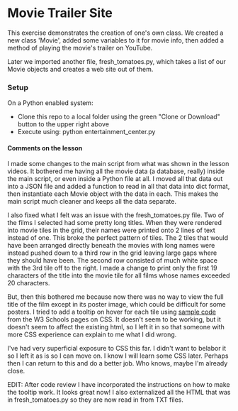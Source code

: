 # Movie Trailer Site

This exercise demonstrates the creation of one's own class.  We created a new class 'Movie', added some variables to it for movie info, then added a method of playing the movie's trailer on YouTube.

Later we imported another file, fresh_tomatoes.py, which takes a list of our Movie objects and creates a web site out of them.

### Setup

On a Python enabled system:

* Clone this repo to a local folder using the green "Clone or Download" button to the upper right above
* Execute using: python entertainment_center.py

#### Comments on the lesson

I made some changes to the main script from what was shown in the lesson videos.  It bothered me having all the movie data (a database, really) inside the main script, or even inside a Python file at all.  I moved all that data out into a JSON file and added a function to read in all that data into dict format, then instantiate each Movie object with the data in each.  This makes the main script much cleaner and keeps all the data separate.

I also fixed what I felt was an issue with the fresh_tomatoes.py file.  Two of the films I selected had some pretty long titles.  When they were rendered into movie tiles in the grid, their names were printed onto 2 lines of text instead of one.  This broke the perfect pattern of tiles.  The 2 tiles that would have been arranged directly beneath the movies with long names were instead pushed down to a third row in the grid leaving large gaps where they should have been.  The second row consisted of much white space with the 3rd tile off to the right.  I made a change to print only the first 19 characters of the title into the movie tile for all films whose names exceeded 20 characters.

But, then this bothered me because now there was no way to view the full title of the film except in its poster image, which could be difficult for some posters. I tried to add a tooltip on hover for each tile using [sample code](https://www.w3schools.com/css/css_tooltip.asp) from the W3 Schools pages on CSS.  It doesn't seem to be working, but it doesn't seem to affect the existing html, so I left it in so that someone with more CSS experience can explain to me what I did wrong.

I've had very superficial exposure to CSS this far.  I didn't want to belabor it so I left it as is so I can move on.  I know I will learn some CSS later.  Perhaps then I can return to this and do a better job.  Who knows, maybe I'm already close.

EDIT: After code review I have incorporated the instructions on how to make the tooltip work.  It looks great now!  I also externalized all the HTML that was in fresh_tomatoes.py so they are now read in from TXT files.
